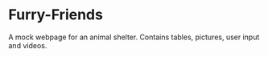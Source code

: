 # Furry-Friends
A mock webpage for an animal shelter. Contains tables, pictures, user input and videos.
